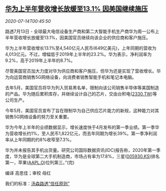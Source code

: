 <!--1594688189000-->
[华为上半年营收增长放缓至13.1% 因美国继续施压](https://cn.reuters.com/article/huawei-h1-revenue-0713-mon-idCNKCS24F02B)
------

<div><i>2020-07-14T00:45:50</i></div><div class="StandardArticleBody_body"><p>路透7月13日 - 全球最大电信设备生产商和第二大智能手机生产商华为周一公布上半年营收增长放缓至13.1%，因美国官员继续向该企业的供应商和客户施压。 </p><p>华为上半年营收增长13.1%至4,540亿元人民币(649亿美元)，上年同期的营收为4,013亿元。不过，增幅低于2019年上半年的23.2%。华为表示，净利润率为9.2%，高于2019年上半年的8.7%。 </p><p>尽管美国官员加大力度对华为供应商和客户施压，但华为还是实现了营收增长。华为向运营商销售5G网络设备，向消费者销售智能手机和笔记本电脑。 </p><p>去年5月，美国官员将华为列入贸易黑名单，限制向该公司销售半导体等美国制造的产品。华为随后累积库存，并继续设计自己的芯片，交由台积电(<span id="symbol_2330.TW_0"><a href="//www.reuters.com/companies/2330.TW">2330.TW</a></span>)等公司生产。 </p><p>今年5月，美国官员宣布了旨在限制华为自己供应芯片能力的新规，这种能力对其销售5G网络设备的努力至关重要。 </p><p>华为今年上半年的业绩数据显示，增长速度快于4月发布的第一季业绩。第一季华为营收增长约1%，至人民币1,822亿元，而去年同期为增长39%。第一季净利润率从上年同期的约8%收窄至7.3%。 </p><p>华为并未报告其手机出货量。研究公司国际数据资讯(IDC)报告称，2020年第一季度，华为是全球第二大手机制造商，市场占有率为17.8%，三星(<span id="symbol_005930.KS_1"><a href="//www.reuters.com/companies/005930.KS">005930.KS</a></span>)排名第一，苹果(<span id="symbol_AAPL.O_2"><a href="//www.reuters.com/companies/AAPL.O">AAPL.O</a></span>)位列第三。”(完) </p><div class="Attribution_container"><div class="Attribution_attribution"><p class="Attribution_content">编译 高思佳；审校 母红 </p></div></div><div class="StandardArticleBody_trustBadgeContainer"><span class="StandardArticleBody_trustBadgeTitle">我们的标准：</span><span class="trustBadgeUrl"><a href="https://www.thomsonreuters.cn/content/dam/openweb/documents/pdf/china/brochures/about-us-1.pdf">汤森路透“信任原则”</a></span></div></div>
